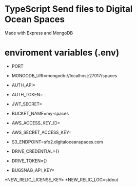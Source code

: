 # TypeScript Send files to Digital Ocean Spaces
Made with Express and MongoDB

# enviroment variables (.env)
* PORT
* MONGODB_URI=mongodb://localhost:27017/spaces
* AUTH_API=
* AUTH_TOKEN=
* JWT_SECRET=
* BUCKET_NAME=my-spaces
* AWS_ACCESS_KEY_ID=
* AWS_SECRET_ACCESS_KEY=
* S3_ENDPOINT=sfo2.digitaloceanspaces.com

* DRIVE_CREDENTIAL={}
* DRIVE_TOKEN={}

* BUGSNAG_API_KEY=

*NEW_RELIC_LICENSE_KEY=
*NEW_RELIC_LOG=stdout
